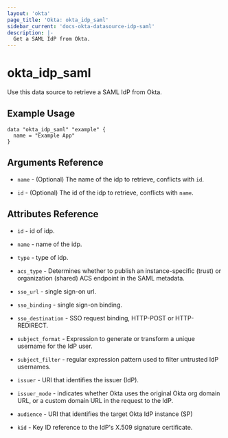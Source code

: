 ```yaml
---
layout: 'okta'
page_title: 'Okta: okta_idp_saml'
sidebar_current: 'docs-okta-datasource-idp-saml'
description: |-
  Get a SAML IdP from Okta.
---
```


# okta_idp_saml

Use this data source to retrieve a SAML IdP from Okta.

## Example Usage

```hcl
data "okta_idp_saml" "example" {
  name = "Example App"
}
```

## Arguments Reference

- `name` - (Optional) The name of the idp to retrieve, conflicts with `id`.

- `id` - (Optional) The id of the idp to retrieve, conflicts with `name`.

## Attributes Reference

- `id` - id of idp.

- `name` - name of the idp.

- `type` - type of idp.

- `acs_type` - Determines whether to publish an instance-specific (trust) or organization (shared) ACS endpoint in the SAML metadata.

- `sso_url` - single sign-on url.

- `sso_binding` - single sign-on binding.

- `sso_destination` - SSO request binding, HTTP-POST or HTTP-REDIRECT.

- `subject_format` - Expression to generate or transform a unique username for the IdP user.

- `subject_filter` - regular expression pattern used to filter untrusted IdP usernames.

- `issuer` - URI that identifies the issuer (IdP).

- `issuer_mode` - indicates whether Okta uses the original Okta org domain URL, or a custom domain URL in the request to the IdP.

- `audience` - URI that identifies the target Okta IdP instance (SP)

- `kid` - Key ID reference to the IdP's X.509 signature certificate.
